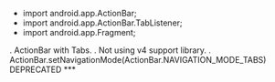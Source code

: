 - import android.app.ActionBar;
- import android.app.ActionBar.TabListener;
- import android.app.Fragment;

. ActionBar with Tabs.
. Not using v4 support library.
. ActionBar.setNavigationMode(ActionBar.NAVIGATION_MODE_TABS) DEPRECATED ***
        
